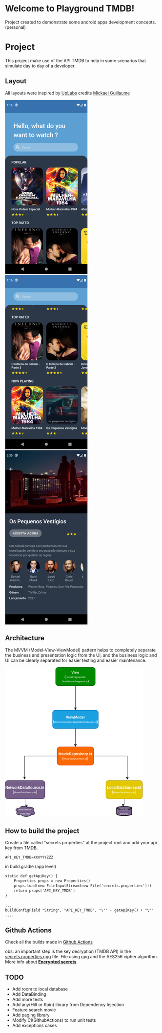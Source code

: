 # Welcome to Playground TMDB!

Project created to demonstrate some android apps development concepts. (personal)


# Project

This project make use of the API TMDB to help in some scenarios that simulate day to day of a developer.


## Layout

All layouts were inspired by [UpLabs](https://www.uplabs.com/posts/movies-e0f9c1ea-a644-4666-857b-10933c4089ca)
credits [Mickael Guillaume](https://www.uplabs.com/guillaumemick)

![](https://raw.githubusercontent.com/AleBarreto/playground-tmdb/main/prints/home_main.png) ![](https://raw.githubusercontent.com/AleBarreto/playground-tmdb/main/prints/home_search.png) ![](https://raw.githubusercontent.com/AleBarreto/playground-tmdb/main/prints/detail.png)

## Architecture
The MVVM (Model-View-ViewModel) pattern helps to completely separate the business and presentation logic from the UI, and the business logic and UI can be clearly separated for easier testing and easier maintenance.

![](https://raw.githubusercontent.com/AleBarreto/playground-tmdb/main/prints/architecture.png)

## How to build the project

Create a file called "secrets.properties" at the project root and add your api key from TMDB.
```properties
API_KEY_TMDB=XXXYYYZZZ
```
in build.gradle (app level)
```properties
static def getApiKey() {
    Properties props = new Properties()
    props.load(new FileInputStream(new File('secrets.properties')))
    return props['API_KEY_TMDB']
}

...
buildConfigField "String", "API_KEY_TMDB", "\"" + getApiKey() + "\""
....

```

## Github Actions

Check all the builds made in [Github Actions](https://github.com/AleBarreto/playground-tmdb/actions)

obs: an important step is the key decryption (TMDB API) in the [secrets.properties.gpg](https://github.com/AleBarreto/playground-tmdb/blob/main/secrets.properties.gpg)  file. File using gpg and the AES256 cipher algorithm.
More info about [**Encrypted secrets**](https://docs.github.com/en/actions/reference/encrypted-secrets)

## TODO 
* Add room to local database
* Add DataBinding
* Add more tests
* Add any(Hilt or Koin) library from Dependency Injection
* Feature search movie
* Add paging library
* Modify CI(GithubActions) to run unit tests
* Add exceptions cases

 
